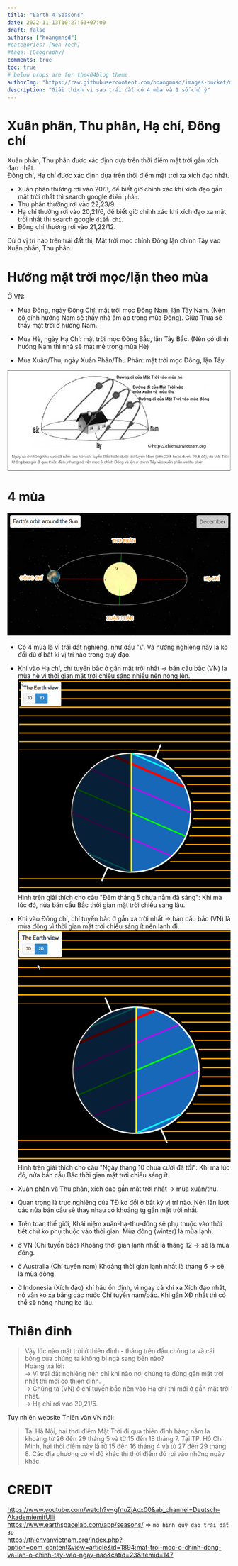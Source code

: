 ```yaml
---
title: "Earth 4 Seasons"
date: 2022-11-13T10:27:53+07:00
draft: false
authors: ["hoangmnsd"]
#categories: [Non-Tech]
#tags: [Geography]
comments: true
toc: true
# below props are for the404blog theme
authorImg: "https://raw.githubusercontent.com/hoangmnsd/images-bucket/master/static/images/hoangmsnd-avatar001.jpg"
description: "Giải thích vì sao trái đất có 4 mùa và 1 số chú ý"
---
```


# Xuân phân, Thu phân, Hạ chí, Đông chí

Xuân phân, Thu phân được xác định dựa trên thời điểm mặt trời gần xích đạo nhất.  
Đông chí, Hạ chí được xác định dựa trên thời điểm mặt trời xa xích đạo nhất.  

- Xuân phân thường rơi vào 20/3, để biết giờ chính xác khi xích đạo gần mặt trời nhất thì search google `điểm phân`.  
- Thu phân thường rơi vào 22,23/9.  
- Hạ chí thường rơi vào 20,21/6, để biết giờ chính xác khi xích đạo xa mặt trời nhất thì search google `điểm chí`.  
- Đông chí thường rơi vào 21,22/12.  

Dù ở vị trí nào trên trái đất thì, Mặt trời mọc chính Đông lặn chính Tây vào Xuân phân, Thu phân.

# Hướng mặt trời mọc/lặn theo mùa 

Ở VN: 

- Mùa Đông, ngày Đông Chí: mặt trời mọc Đông Nam, lặn Tây Nam. (Nên có dính hướng Nam sẽ thấy nhà ấm áp trong mùa Đông). Giữa Trưa sẽ thấy mặt trời ở hướng Nam.  

- Mùa Hè, ngày Hạ Chí: mặt trời mọc Đông Bắc, lặn Tây Bắc. (Nên có dính hướng Nam thì nhà sẽ mát mẻ trong mùa Hè)

- Mùa Xuân/Thu, ngày Xuân Phân/Thu Phân: mặt trời mọc Đông, lặn Tây.  

![](https://raw.githubusercontent.com/hoangmnsd/images-bucket/master/static/images/sun-orbit-earth-4-seasons.jpg)  

# 4 mùa 

![](https://raw.githubusercontent.com/hoangmnsd/images-bucket/master/static/images/sun-orbit-earth-4-seasons-2.jpg)

- Có 4 mùa là vì trái đất nghiêng, như dấu "\\". Và hướng nghiêng này là ko đổi dù ở bất kì vị trí nào trong quỹ đạo.  

- Khi vào Hạ chí, chí tuyến bắc ở gần mặt trời nhất -> bán cầu bắc (VN) là mùa hè vì thời gian mặt trời chiếu sáng nhiều nên nóng lên.   
![](https://raw.githubusercontent.com/hoangmnsd/images-bucket/master/static/images/sun-orbit-earth-4-seasons-june.jpg)  
Hình trên giải thích cho câu "Đêm tháng 5 chưa nằm đã sáng": Khi mà lúc đó, nửa bán cầu Bắc thời gian mặt trời chiếu sáng lâu.  

- Khi vào Đông chí, chí tuyến bắc ở gần xa trời nhất -> bán cầu bắc (VN) là mùa đông vì thời gian mặt trời chiếu sáng ít nên lạnh đi.  
![](https://raw.githubusercontent.com/hoangmnsd/images-bucket/master/static/images/sun-orbit-earth-4-seasons-december.jpg)  
Hình trên giải thích cho câu "Ngày tháng 10 chưa cười đã tối": Khi mà lúc đó, nửa bán cầu Bắc thời gian mặt trời chiếu sáng ít.  

- Xuân phân và Thu phân, xích đạo gần mặt trời nhất -> mùa xuân/thu.  

- Quan trọng là trục nghiêng của TĐ ko đổi ở bất kỳ vị trí nào. Nên lần lượt các nửa bán cầu sẽ thay nhau có khoảng tg gần mặt trời nhất.  

- Trên toàn thế giới, Khái niệm xuân-hạ-thu-đông sẽ phụ thuộc vào thời tiết chứ ko phụ thuộc vào thời gian. Mùa đông (winter) là mùa lạnh.  
- ở VN (Chí tuyến bắc) Khoảng thời gian lạnh nhất là tháng 12 -> sẽ là mùa đông.  
- ở Australia (Chí tuyến nam) Khoảng thời gian lạnh nhất là tháng 6 -> sẽ là mùa đông.  
- ở Indonesia (Xích đạo) khí hậu ổn định, vì ngay cả khi xa Xích đạo nhất, nó vẫn ko xa bằng các nước Chí tuyến nam/bắc. Khi gần XĐ nhất thì có thể sẽ nóng nhưng ko lâu.  

# Thiên đỉnh 

> Vậy lúc nào mặt trời ở thiên đỉnh - thẳng trên đầu chúng ta và cái bóng của chúng ta không bị ngả sang bên nào?  
Hoàng trả lời:  
-> Vì trái đất nghiêng nên chỉ khi nào nơi chúng ta đứng gần mặt trời nhất thì mới có thiên đỉnh.  
-> Chúng ta (VN) ở chí tuyến bắc nên vào Hạ chí thì mới ở gần mặt trời nhất.  
-> Hạ chí rơi vào 20,21/6.  

Tuy nhiên website Thiên văn VN nói:  
> Tại Hà Nội, hai thời điểm Mặt Trời đi qua thiên đỉnh hàng năm là khoảng từ 26 đến 29 tháng 5 và từ 15 đến 18 tháng 7. Tại TP. Hồ Chí Minh, hai thời điểm này là từ 15 đến 16 tháng 4 và từ 27 đến 29 tháng 8. Các địa phương có vĩ độ khác thì thời điểm đó rơi vào những ngày khác.


# CREDIT

https://www.youtube.com/watch?v=gfnuZjAcx00&ab_channel=Deutsch-AkademiemitUlli  
https://www.earthspacelab.com/app/seasons/ => `mô hình quỹ đạo trái đất 3D`  
https://thienvanvietnam.org/index.php?option=com_content&view=article&id=1894:mat-troi-moc-o-chinh-dong-va-lan-o-chinh-tay-vao-ngay-nao&catid=23&Itemid=147  
